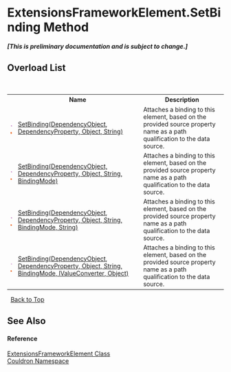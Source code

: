 # ExtensionsFrameworkElement.SetBinding Method 
 _**\[This is preliminary documentation and is subject to change.\]**_


## Overload List
&nbsp;<table><tr><th></th><th>Name</th><th>Description</th></tr><tr><td>![Public method](media/pubmethod.gif "Public method")![Static member](media/static.gif "Static member")</td><td><a href="M_Couldron_ExtensionsFrameworkElement_SetBinding">SetBinding(DependencyObject, DependencyProperty, Object, String)</a></td><td>
Attaches a binding to this element, based on the provided source property name as a path qualification to the data source.</td></tr><tr><td>![Public method](media/pubmethod.gif "Public method")![Static member](media/static.gif "Static member")</td><td><a href="M_Couldron_ExtensionsFrameworkElement_SetBinding_1">SetBinding(DependencyObject, DependencyProperty, Object, String, BindingMode)</a></td><td>
Attaches a binding to this element, based on the provided source property name as a path qualification to the data source.</td></tr><tr><td>![Public method](media/pubmethod.gif "Public method")![Static member](media/static.gif "Static member")</td><td><a href="M_Couldron_ExtensionsFrameworkElement_SetBinding_2">SetBinding(DependencyObject, DependencyProperty, Object, String, BindingMode, String)</a></td><td>
Attaches a binding to this element, based on the provided source property name as a path qualification to the data source.</td></tr><tr><td>![Public method](media/pubmethod.gif "Public method")![Static member](media/static.gif "Static member")</td><td><a href="M_Couldron_ExtensionsFrameworkElement_SetBinding_3">SetBinding(DependencyObject, DependencyProperty, Object, String, BindingMode, IValueConverter, Object)</a></td><td>
Attaches a binding to this element, based on the provided source property name as a path qualification to the data source.</td></tr></table>&nbsp;
<a href="#extensionsframeworkelement.setbinding-method">Back to Top</a>

## See Also


#### Reference
<a href="T_Couldron_ExtensionsFrameworkElement">ExtensionsFrameworkElement Class</a><br /><a href="N_Couldron">Couldron Namespace</a><br />